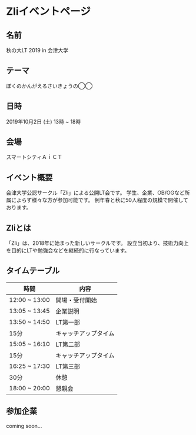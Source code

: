 # Zliイベントページ

## 名前
秋の大LT 2019 in 会津大学

## テーマ
ぼくのかんがえるさいきょうの◯◯

## 日時
2019年10月2日 (土) 13時 ~ 18時

## 会場
スマートシティＡｉＣＴ

## イベント概要
会津大学公認サークル「Zli」による公開LT会です。
学生、企業、OB/OGなど所属によらず様々な方が参加可能です。
例年春と秋に50人程度の規模で開催しております。

## Zliとは
「Zli」は、2018年に始まった新しいサークルです。
設立当初より、技術力向上を目的にLTや勉強会などを継続的に行なっています。


## タイムテーブル

|時間|内容|
|---|---|
|12:00 ~ 13:00 | 開場・受付開始 |
|13:05 ~ 13:45 | 企業説明|
|13:50 ~ 14:50 | LT第一部|
|15分 |キャッチアップタイム|
|15:05 ~ 16:10 | LT第二部 |
|15分 | キャッチアップタイム |
|16:25 ~ 17:30 | LT第三部 |
|30分 | 休憩 |
|18:00 ~ 20:00 | 懇親会 |


## 参加企業
coming soon...
